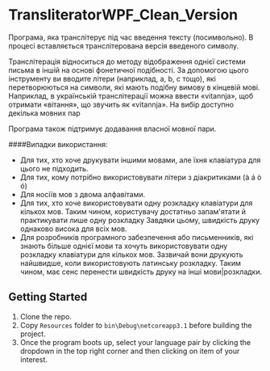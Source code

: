 # TransliteratorWPF_Clean_Version
Програма, яка транслітерує під час введення тексту (посимвольно).
В процесі вставляється транслітерована версія введеного символу.


Транслітерація відноситься до методу відображення однієї системи письма в іншій на основі фонетичної подібності.
За допомогою цього інструменту ви вводите літери (наприклад, a, b, c тощо), які перетворюються на символи, які мають подібну вимову в кінцевій мові.
Наприклад, в українській транслітерації можна ввести «vitannja», щоб отримати «вітання», що звучить як «vitannja». На вибір доступно декілька мовних пар 

Програма також підтримує додавання власної мовної пари.

####Випадки використання:

* Для тих, хто хоче друкувати іншими мовами, але їхня клавіатура для цього не підходить.
* Для тих, кому потрібно використовувати літери з діакритиками (à á ò ó)
* Для носіїв мов з двома алфавітами.
* Для тих, хто хоче використовувати одну розкладку клавіатури для кількох мов. Таким чином, користувачу достатньо запам'ятати й практикувати лише одну розкладку
Завдяки цьому, швидкість друку однаково висока для всіх мов.
* Для розробників програмного забезпечення або письменників, які знають більше однієї мови та хочуть використовувати одну розкладку клавіатури для кількох мов.
Зазвичай вони друкують найшвидше, коли використовують латинську розкладку.
Таким чином, має сенс перенести швидкість друку на інші мови|розкладки.

## Getting Started
1. Clone the repo.
2. Copy `Resources` folder to `bin\Debug\netcoreapp3.1` before building the project.
3. Once the program boots up, select your language pair by clicking the dropdown in the top right corner and then clicking on item of your interest.
